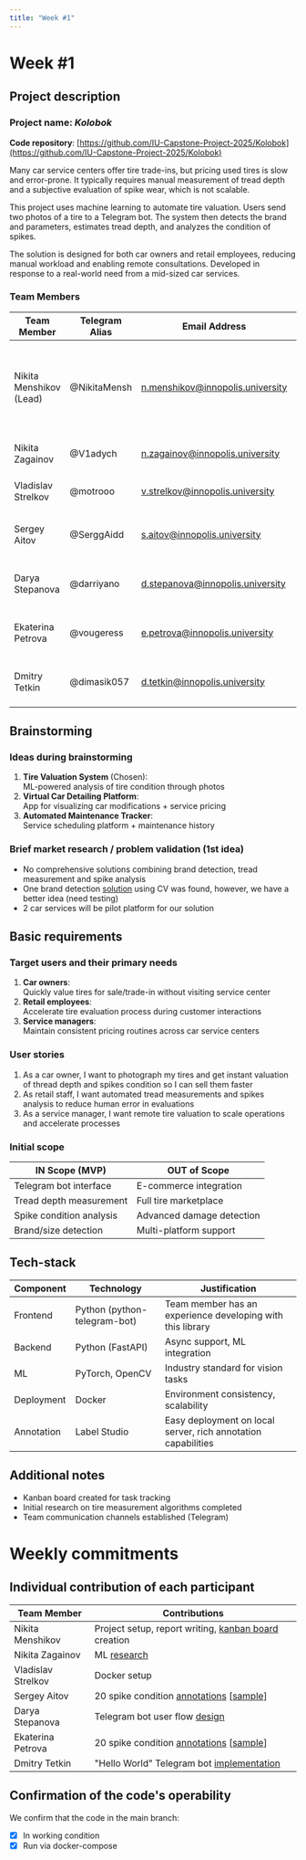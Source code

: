 ```yaml
---
title: "Week #1"
---
```


# Week #1

## Project description

### Project name: *Kolobok*

**Code repository**: [https://github.com/IU-Capstone-Project-2025/Kolobok](https://github.com/IU-Capstone-Project-2025/Kolobok)

Many car service centers offer tire trade-ins, but pricing used tires is slow and error-prone. It typically requires manual measurement of tread depth and a subjective evaluation of spike wear, which is not scalable.

This project uses machine learning to automate tire valuation. Users send two photos of a tire to a Telegram bot. The system then detects the brand and parameters, estimates tread depth, and analyzes the condition of spikes.

The solution is designed for both car owners and retail employees, reducing manual workload and enabling remote consultations. Developed in response to a real-world need from a mid-sized car services.

### **Team Members**

| Team Member                           | Telegram Alias | Email Address                    | Track                                     | Responsibilities                                                                       |
|---------------------------------------|----------------|----------------------------------|-------------------------------------------|----------------------------------------------------------------------------------------|
| Nikita Menshikov (Lead)               | @NikitaMensh   | n.menshikov@innopolis.university | Project manager                           | Team management, reports writing, customer communication, work environment maintenance |
| Nikita Zagainov                       | @V1adych       | n.zagainov@innopolis.university  | ML                                        | Core models research & development                                                     |
| Vladislav Strelkov                    | @motrooo       | v.strelkov@innopolis.university  | DevOps                                    | Product deployment, CI/CD                                                              |
| Sergey Aitov                          | @SerggAidd     | s.aitov@innopolis.university     | Backend, annotator                        | Dataset labelling + establishing backend logic                                         |
| Darya Stepanova                       | @darriyano     | d.stepanova@innopolis.university | UX designer                               | Construction and verification of telegram bot scenarious                               |
| Ekaterina Petrova                     | @vougeress     | e.petrova@innopolis.university   | Backend, annotator                        | Dataset labelling + establishing backend logic                                         |
| Dmitry Tetkin                         | @dimasik057    | d.tetkin@innopolis.university    | Frontend                                  | Implementing telegram bot to communicate with the user                                 |

## Brainstorming
### Ideas during brainstorming
1. **Tire Valuation System** (Chosen):  
   ML-powered analysis of tire condition through photos
2. **Virtual Car Detailing Platform**:  
   App for visualizing car modifications + service pricing
3. **Automated Maintenance Tracker**:  
   Service scheduling platform + maintenance history

### Brief market research / problem validation (1st idea)
- No comprehensive solutions combining brand detection, tread measurement and spike analysis
- One brand detection [solution](https://www.griddynamics.com/blog/how-to-identify-vehicle-tires-using-deep-learning-visual-models) using CV was found, however, we have a better idea (need testing) 
- 2 car services will be pilot platform for our solution

## Basic requirements
### Target users and their primary needs
1. **Car owners**:  
   Quickly value tires for sale/trade-in without visiting service center
2. **Retail employees**:  
   Accelerate tire evaluation process during customer interactions
3. **Service managers**:  
   Maintain consistent pricing routines across car service centers

### User stories
1. As a car owner, I want to photograph my tires and get instant valuation of thread depth and spikes condition so I can sell them faster
2. As retail staff, I want automated tread measurements and spikes analysis to reduce human error in evaluations
3. As a service manager, I want remote tire valuation to scale operations and accelerate processes

### Initial scope
| IN Scope (MVP)                          | OUT of Scope                 |
|-----------------------------------------|------------------------------|
| Telegram bot interface                  | E-commerce integration       |
| Tread depth measurement                 | Full tire marketplace        |
| Spike condition analysis                | Advanced damage detection    |
| Brand/size detection                    | Multi-platform support       |

## Tech-stack
| Component       | Technology                   | Justification                                                  |
|-----------------|------------------------------|----------------------------------------------------------------|
| Frontend        | Python (python-telegram-bot) | Team member has an experience developing with this library     |
| Backend         | Python (FastAPI)             | Async support, ML integration                                  |
| ML              | PyTorch, OpenCV              | Industry standard for vision tasks                             |
| Deployment      | Docker                       | Environment consistency, scalability                           |
| Annotation      | Label Studio                 | Easy deployment on local server, rich annotation capabilities  |

## Additional notes
- Kanban board created for task tracking
- Initial research on tire measurement algorithms completed
- Team communication channels established (Telegram)

# Weekly commitments
## Individual contribution of each participant
| Team Member         | Contributions                                                                                                                                               |
|---------------------|-------------------------------------------------------------------------------------------------------------------------------------------------------------|
| Nikita Menshikov    | Project setup, report writing, [kanban board](https://github.com/orgs/IU-Capstone-Project-2025/projects/9) creation                                                                                                       |
| Nikita Zagainov     | ML [research](https://github.com/IU-Capstone-Project-2025/Kolobok/commit/4a60648dd629b54b227625ab7d07d34c2b51bd86) |
| Vladislav Strelkov  | Docker setup                                                                                                                                                |
| Sergey Aitov        | 20 spike condition [annotations](https://github.com/NikitaMensh/IU_Capstone_project_2025/blob/main/sergey_annotations_w1.png) [[sample](https://github.com/NikitaMensh/IU_Capstone_project_2025/blob/main/sergey_annotation_sample_w1.png)]                                                                                                                              |
| Darya Stepanova     | Telegram bot user flow [design](https://github.com/IU-Capstone-Project-2025/Kolobok/commit/038c5b913fdf6d97ffc62945ec45a03931973142)                                                                                                                              |
| Ekaterina Petrova   | 20 spike condition [annotations](https://github.com/NikitaMensh/IU_Capstone_project_2025/blob/main/kate_annotations_w1.png) [[sample](https://github.com/NikitaMensh/IU_Capstone_project_2025/blob/main/kate_annotation_sample_w1.png)]                                                                                                                              |
| Dmitry Tetkin       | "Hello World" Telegram bot [implementation](https://github.com/IU-Capstone-Project-2025/Kolobok/commit/f2784c39f27eb312e1c638c4c0465555951ac97c)                                                                                                                   |

## Confirmation of the code's operability
We confirm that the code in the main branch:
- [x] In working condition
- [x] Run via docker-compose
